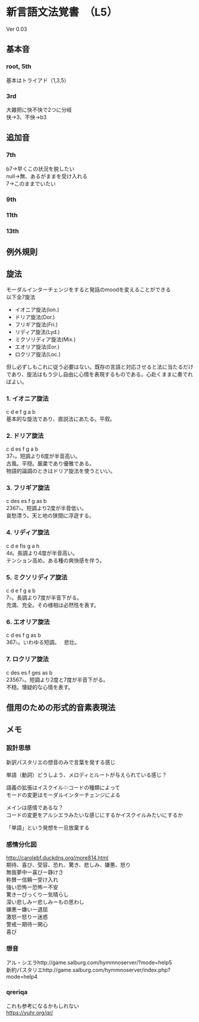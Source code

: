 # 新言語文法覚書　（L5）
  
Ver 0.03  
  
  
## 基本音
### root, 5th
基本はトライアド（1,3,5）  
  
### 3rd
大雑把に快不快で2つに分岐  
快→3、不快→b3  
  
## 追加音
### 7th
b7→早くこの状況を脱したい  
null→無、あるがままを受け入れる  
7→このままでいたい  
  
### 9th
  
### 11th
  
### 13th
  
  
## 例外規則
  
## 旋法
モーダルインターチェンジをすると発話のmoodを変えることができる  
以下全7旋法  
  
- イオニア旋法(Ion.)
- ドリア旋法(Dor.)
- フリギア旋法(Fri.)
- リディア旋法(Lyd.)
- ミクソリディア旋法(Mix.)
- エオリア旋法(Eor.)
- ロクリア旋法(Loc.)

但し必ずしもこれに従う必要はない。既存の言語と対応させると法に当たるだけであり、旋法はもう少し自由に心情を表現するものである。心赴くままに奏でればよい。  

### 1. イオニア旋法
c d e f g a b  
基本的な旋法であり、直説法にあたる。平叙。  

### 2. ドリア旋法
c d es f g a b  
37♭。短調より6度が半音高い。  
古風。平穏。厳粛であり優雅である。  
物語的論調のときはドリア旋法を使うといい。  

### 3. フリギア旋法
c des es f g as b  
2367♭。短調より2度が半音低い。  
哀愁漂う。天と地の狭間に浮遊する。  

### 4. リディア旋法
c d e fis g a h  
4♯。長調より4度が半音高い。  
テンション高め。ある種の爽快感を伴う。  

### 5. ミクソリディア旋法
c d e f g a b  
7♭。長調より7度が半音下がる。  
充満、充全。その様相は必然性を表す。   

### 6. エオリア旋法
c d es f g as b  
367♭。いわゆる短調。  
悲壮。  

### 7. ロクリア旋法
c des es f ges as b  
23567♭。短調より2度と7度が半音下がる。  
不穏。懐疑的な心情を表す。  
  
  
## 借用のための形式的音素表現法
  
  
## メモ
### 設計思想
新訳パスタリエの想音のみで言葉を発する感じ  
  
単語（動詞）どうしよう、メロディとルートが与えられている感じ？  
  
語義の拡張はイスクイル⇦コードの種類によって  
モードの変更はモーダルインターチェンジによる  
  
メインは感情であるな？  
コードの変更をアルシエラみたいな感じにするかイスクイルみたいにするか  
  
「単語」という発想を一旦放棄する  
  
### 感情分化図
http://carolebf.duckdns.org/more814.html  
期待、喜び、受容、恐れ、驚き、悲しみ、嫌悪、怒り  
無我夢中ー喜びー静けさ  
称賛ー信頼ー受け入れ  
強い恐怖ー恐怖ー不安  
驚きーびっくりー気晴らし  
深い悲しみー悲しみーもの思わし  
嫌悪ー嫌いー退屈  
激怒ー怒りー迷惑  
警戒ー期待ー関心  
喜び  
  
### 想音
アル・シエラhttp://game.salburg.com/hymmnoserver/?mode=help5  
新約パスタリエhttp://game.salburg.com/hymmnoserver/index.php?mode=help4  
  
### qreriqa
これも参考になるかもしれない  
https://yuhr.org/qr/  
  
  
  
  
  
